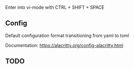 Enter into vi-mode with
CTRL + SHIFT + SPACE


## Config
Default configuration format transitioning from yaml to toml 

Documentation:  https://alacritty.org/config-alacritty.html

## TODO
